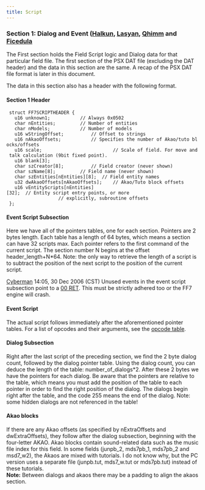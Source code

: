 ```yaml
---
title: Script
---
```


### Section 1: Dialog and Event ([Halkun](User:Halkun "wikilink"), [Lasyan](User:Lasyan "wikilink"), [Qhimm](User:Qhimm "wikilink") and [Ficedula](../../User:Ficedula.md)

The First section holds the Field Script logic and Dialog data for that particular field file. The first section of the PSX DAT file (excluding the DAT header) and the data in this section are the same. A recap of the PSX DAT file format is later in this document.

The data in this section also has a header with the following format.

#### Section 1 Header

` struct FF7SCRIPTHEADER {`  
`   u16 unknown1;           // Always 0x0502`  
`   char nEntities;         // Number of entities`  
`   char nModels;           // Number of models`  
`   u16 wStringOffset;          // Offset to strings`  
`   u16 nAkaoOffsets;           // Specifies the number of Akao/tuto blocks/offsets`  
`   u16 scale;                          // Scale of field. For move and talk calculation (9bit fixed point).`  
`   u16 blank[3];`  
`   char szCreator[8];          // Field creator (never shown)`  
`   char szName[8];         // Field name (never shown)`  
`   char szEntities[nEntities][8];  // Field entity names`  
`   u32 dwAkaoOffsets[nAkaoOffsets];    // Akao/Tuto block offsets`  
`   u16 vEntityScripts[nEntities][32];  // Entity script entry points, or more`  
`                   // explicitly, subroutine offsets`  
` };`

#### Event Script Subsection

Here we have all of the pointers tables, one for each section. Pointers are 2 bytes length. Each table has a length of 64 bytes, which means a section can have 32 scripts max. Each pointer refers to the first command of the current script. The section number N begins at the offset header\_length+N\*64. Note: the only way to retrieve the length of a script is to subtract the position of the next script to the position of the current script.

[Cyberman](User:Cyberman "wikilink") 14:05, 30 Dec 2006 (CST) Unused events in the event script subsection point to a [00 RET](Script/Opcodes/00_RET.md). This must be strictly adhered too or the FF7 engine will crash.

#### Event Script

The actual script follows immediately after the aforementioned pointer tables. For a list of opcodes and their arguments, see the [opcode table](Script/Opcodes.md).

#### Dialog Subsection

Right after the last script of the preceding section, we find the 2 byte dialog count, followed by the dialog pointer table. Using the dialog count, you can deduce the length of the table: number\_of\_dialogs\*2. After these 2 bytes we have the pointers for each dialog. Be aware that the pointers are relative to the table, which means you must add the position of the table to each pointer in order to find the right position of the dialog. The dialogs begin right after the table, and the code 255 means the end of the dialog. Note: some hidden dialogs are not referenced in the table!

#### Akao blocks

If there are any Akao offsets (as specified by nExtraOffsets and dwExtraOffsets), they follow after the dialog subsection, beginning with the four-letter AKAO. Akao blocks contain sound-related data such as the music file index for this field. In some fields (junpb\_2, mds7pb\_1, mds7pb\_2 and msd7\_w2), the Akaos are mixed with tutorials. I do not know why, but the PC version uses a separate file (junpb.tut, mds7\_w.tut or mds7pb.tut) instead of these tutorials.  
**Note:** Between dialogs and akaos there may be a padding to align the akaos section.
